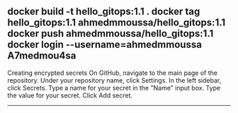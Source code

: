 
   docker build -t hello_gitops:1.1 .
   docker tag hello_gitops:1.1 ahmedmmoussa/hello_gitops:1.1
   docker push ahmedmmoussa/hello_gitops:1.1
docker login --username=ahmedmmoussa  
A7medmou4sa
   ---------------------------------------

   Creating encrypted secrets
On GitHub, navigate to the main page of the repository.
Under your repository name, click Settings.
In the left sidebar, click Secrets.
Type a name for your secret in the "Name" input box.
Type the value for your secret.
Click Add secret.

--------------------------------